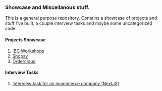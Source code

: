 ### Showcase and Miscellanous stuff.

This is a general purpose repository. Contains a showcase of projects and stuff I've built, a couple interview tasks and maybe some uncategorized code.

#### Projects Showcase

1. [IBC Workshops](./Showcase/ibc-workshops/README.md)
2. [Shopsy](./Showcase/shopsy/README.md)
3. [Ordercloud](./Showcase/ordercloud/README.md)

#### Interview Tasks

1. [Interview task for an ecommerce company (NextJS)](<./Tasks/1.%20Ecommerce%20Company%20(2021,%20NEXTJS)/README.md>)
